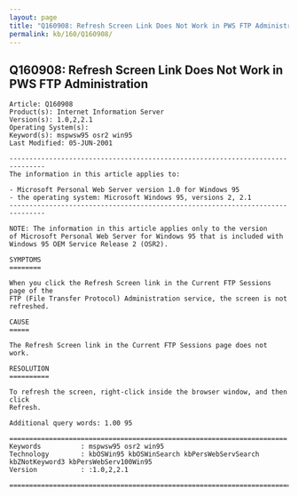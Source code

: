 ```yaml
---
layout: page
title: "Q160908: Refresh Screen Link Does Not Work in PWS FTP Administration"
permalink: kb/160/Q160908/
---
```


## Q160908: Refresh Screen Link Does Not Work in PWS FTP Administration

	Article: Q160908
	Product(s): Internet Information Server
	Version(s): 1.0,2,2.1
	Operating System(s): 
	Keyword(s): mspwsw95 osr2 win95
	Last Modified: 05-JUN-2001
	
	-------------------------------------------------------------------------------
	The information in this article applies to:
	
	- Microsoft Personal Web Server version 1.0 for Windows 95 
	- the operating system: Microsoft Windows 95, versions 2, 2.1 
	-------------------------------------------------------------------------------
	
	NOTE: The information in this article applies only to the version
	of Microsoft Personal Web Server for Windows 95 that is included with
	Windows 95 OEM Service Release 2 (OSR2).
	
	SYMPTOMS
	========
	
	When you click the Refresh Screen link in the Current FTP Sessions page of the
	FTP (File Transfer Protocol) Administration service, the screen is not
	refreshed.
	
	CAUSE
	=====
	
	The Refresh Screen link in the Current FTP Sessions page does not work.
	
	RESOLUTION
	==========
	
	To refresh the screen, right-click inside the browser window, and then click
	Refresh.
	
	Additional query words: 1.00 95
	
	======================================================================
	Keywords          : mspwsw95 osr2 win95 
	Technology        : kbOSWin95 kbOSWinSearch kbPersWebServSearch kbZNotKeyword3 kbPersWebServ100Win95
	Version           : :1.0,2,2.1
	
	=============================================================================
	
